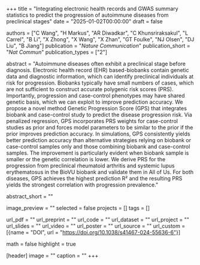 +++
title = "Integrating electronic health records and GWAS summary statistics to predict the progression of autoimmune diseases from preclinical stages"
date = "2025-01-02T00:00:00"
draft = false

authors = ["C Wang", "H Markus", "AR Diwadkar", "C Khunsriraksakul", "L Carrel", "B Li", "X Zhong", "X Wang", "X Zhan", "GT Foulke", "NJ Olsen", "DJ Liu", "B Jiang"]
publication = "_Nature Communication_"
publication_short = "_Nat Commun_"
publication_types = ["2"]

abstract = "Autoimmune diseases often exhibit a preclinical stage before diagnosis. Electronic health record (EHR) based-biobanks contain genetic data and diagnostic information, which can identify preclinical individuals at risk for progression. Biobanks typically have small numbers of cases, which are not sufficient to construct accurate polygenic risk scores (PRS). Importantly, progression and case-control phenotypes may have shared genetic basis, which we can exploit to improve prediction accuracy. We propose a novel method Genetic Progression Score (GPS) that integrates biobank and case-control study to predict the disease progression risk. Via penalized regression, GPS incorporates PRS weights for case-control studies as prior and forces model parameters to be similar to the prior if the prior improves prediction accuracy. In simulations, GPS consistently yields better prediction accuracy than alternative strategies relying on biobank or case-control samples only and those combining biobank and case-control samples. The improvement is particularly evident when biobank sample is smaller or the genetic correlation is lower. We derive PRS for the progression from preclinical rheumatoid arthritis and systemic lupus erythematosus in the BioVU biobank and validate them in All of Us. For both diseases, GPS achieves the highest prediction R² and the resulting PRS yields the strongest correlation with progression prevalence."

abstract_short = ""

image_preview = ""
selected = false
projects = []
tags = []

url_pdf = ""
url_preprint = ""
url_code = ""
url_dataset = ""
url_project = ""
url_slides = ""
url_video = ""
url_poster = ""
url_source = ""
url_custom = [{name = "DOI", url = "https://doi.org/10.1038/s41467-024-55636-6"}]

math = false
highlight = true

[header]
image = ""
caption = ""
+++
